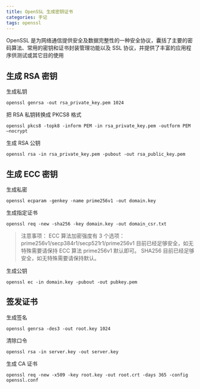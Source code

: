 ```yaml
---
title: OpenSSL 生成密钥证书
categories: 手记
tags: openssl
---
```


OpenSSL 是为网络通信提供安全及数据完整性的一种安全协议，囊括了主要的密码算法、常用的密钥和证书封装管理功能以及 SSL 协议，并提供了丰富的应用程序供测试或其它目的使用

<!-- more -->

## 生成 RSA 密钥

生成私钥

```shell script
openssl genrsa -out rsa_private_key.pem 1024
```

把 RSA 私钥转换成 PKCS8 格式

```shell script
openssl pkcs8 -topk8 -inform PEM -in rsa_private_key.pem -outform PEM –nocrypt
```

生成 RSA 公钥

```shell script
openssl rsa -in rsa_private_key.pem -pubout -out rsa_public_key.pem
```

## 生成 ECC 密钥

生成私密

```shell script
openssl ecparam -genkey -name prime256v1 -out domain.key
```

生成指定证书

```shell script
openssl req -new -sha256 -key domain.key -out domain_csr.txt
```

> 注意事项： ECC 算法加密强度有 3 个选项：prime256v1/secp384r1/secp521r1/prime256v1 目前已经足够安全，如无特殊需要请保持 ECC 算法 prime256v1 默认即可。 SHA256 目前已经足够安全，如无特殊需要请保持默认。

生成公钥

```shell script
openssl ec -in domain.key -pubout -out pubkey.pem
```

## 签发证书

生成签名

```shell script
openssl genrsa -des3 -out root.key 1024
```

清除口令

```shell script
openssl rsa -in server.key -out server.key
```

生成 CA 证书

```shell script
openssl req -new -x509 -key root.key -out root.crt -days 365 -config openssl.conf
```
